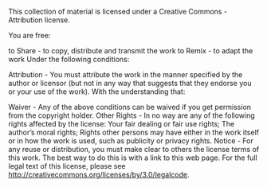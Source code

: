This collection of material is licensed under a Creative Commons - Attribution license.

You are free:

to Share - to copy, distribute and transmit the work
to Remix - to adapt the work
Under the following conditions:

Attribution - You must attribute the work in the manner specified by the author or licensor (but not in any way that
suggests that they endorse you or your use of the work).
With the understanding that:

Waiver - Any of the above conditions can be waived if you get permission from the copyright holder.
Other Rights - In no way are any of the following rights affected by the license:
Your fair dealing or fair use rights;
The author’s moral rights;
Rights other persons may have either in the work itself or in how the work is used, such as publicity or privacy rights.
Notice - For any reuse or distribution, you must make clear to others the license terms of this work. The best way to do
this is with a link to this web page.
For the full legal text of this license, please see http://creativecommons.org/licenses/by/3.0/legalcode.


